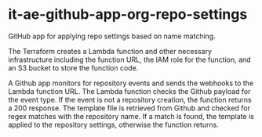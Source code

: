 # it-ae-github-app-org-repo-settings

GitHub app for applying repo settings based on name matching.

The Terraform creates a Lambda function and other necessary infrastructure including the function URL, the IAM role for the function, and an S3 bucket to store the function code.

A Github app monitors for repository events and sends the webhooks to the Lambda function URL.
The Lambda function checks the Github payload for the event type. If the event is not a repository creation, the function returns a 200 response.
The template file is retrieved from Github and checked for regex matches with the repository name. If a match is found, the template is applied to the repository settings, otherwise the function returns.
